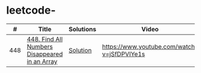 # leetcode-


|  #  |      Title     |   Solutions   | Video  | Difficulty  | Tag                   
|-----|----------------|---------------|--------|-------------|-------------
|448|[448. Find All Numbers Disappeared in an Array](https://leetcode.com/problems/find-all-numbers-disappeared-in-an-array/)|[Solution](../main/src/main/java/_448.java) |https://www.youtube.com/watch?v=jSfDPVIYe1s |Easy|String, Greedy|
